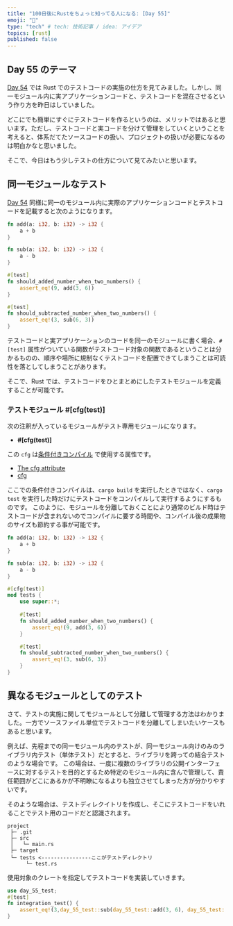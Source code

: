 ```yaml
---
title: "100日後にRustをちょっと知ってる人になる: [Day 55]"
emoji: "🦀"
type: "tech" # tech: 技術記事 / idea: アイデア
topics: [rust]
published: false
---
```

## Day 55 のテーマ

[Day 54](https://zenn.dev/shinyay/articles/hello-rust-day054) では Rust でのテストコードの実施の仕方を見てみました。しかし、同一モジュール内に実アプリケーションコードと、テストコードを混在させるという作り方を昨日はしていました。

どこにでも簡単にすぐにテストコードを作るというのは、メリットではあると思います。ただし、テストコードと実コードを分けて管理をしていくということを考えると、体系だてたソースコードの扱い、プロジェクトの扱いが必要になるのは明白かなと思いました。

そこで、今日はもう少しテストの仕方について見てみたいと思います。

## 同一モジュールなテスト

[Day 54](https://zenn.dev/shinyay/articles/hello-rust-day054) 同様に同一のモジュール内に実際のアプリケーションコードとテストコードを記載すると次のようになります。

```rust
fn add(a: i32, b: i32) -> i32 {
    a + b
}

fn sub(a: i32, b: i32) -> i32 {
    a - b
}

#[test]
fn should_added_number_when_two_numbers() {
    assert_eq!(9, add(3, 6))
}

#[test]
fn should_subtracted_number_when_two_numbers() {
    assert_eq!(3, sub(6, 3))
}
```

テストコードと実アプリケーションのコードを同一のモジュールに書く場合、`#[test]` 属性がついている関数がテストコード対象の関数であるということは分かるものの、順序や場所に規制なくテストコードを配置できてしまうことは可読性を落としてしまうことがあります。

そこで、Rust では、テストコードをひとまとめにしたテストモジュールを定義することが可能です。

### テストモジュール #[cfg(test)]

次の注釈が入っているモジュールがテスト専用モジュールになります。

- **#[cfg(test)]**

この `cfg` は[条件付きコンパイル](https://doc.rust-lang.org/reference/conditional-compilation.html#conditional-compilation) で使用する属性です。

- [The cfg attribute](https://doc.rust-lang.org/reference/conditional-compilation.html#the-cfg-attribute)
- [cfg](https://doc.rust-lang.org/rust-by-example/attribute/cfg.html)

ここでの条件付きコンパイルは、`cargo build` を実行したときではなく、`cargo test` を実行した時だけにテストコードをコンパイルして実行するようにするものです。
このように、モジュールを分離しておくことにより通常のビルド時はテストコードが含まれないのでコンパイルに要する時間や、コンパイル後の成果物のサイズも節約する事が可能です。

```rust
fn add(a: i32, b: i32) -> i32 {
    a + b
}

fn sub(a: i32, b: i32) -> i32 {
    a - b
}

#[cfg(test)]
mod tests {
    use super::*;
    
    #[test]
    fn should_added_number_when_two_numbers() {
        assert_eq!(9, add(3, 6))
    }

    #[test]
    fn should_subtracted_number_when_two_numbers() {
        assert_eq!(3, sub(6, 3))
    }
}
```

## 異なるモジュールとしてのテスト

さて、テストの実施に関してモジュールとして分離して管理する方法はわかりました。一方でソースファイル単位でテストコードを分離してしまいたいケースもあると思います。

例えば、先程までの同一モジュール内のテストが、同一モジュール向けのみのライブラリ内テスト（単体テスト）だとすると、ライブラリを跨っての結合テストのような場合です。
この場合は、一度に複数のライブラリの公開インターフェースに対するテストを目的とするため特定のモジュール内に含んで管理して、責任範囲がどこにあるかが不明瞭になるよりも独立させてしまった方が分かりやすいです。

そのような場合は、テストディレクイトリを作成し、そこにテストコードをいれることでテスト用のコードだと認識されます。

```shell
project
 ├─ .git
 ├─ src
 │   └─ main.rs
 ├─ target
 └─ tests <----------------ここがテストディレクトリ
      └─ test.rs
```

使用対象のクレートを指定してテストコードを実装していきます。

```rust
use day_55_test;
#[test]
fn integration_test() {
    assert_eq!(3,day_55_test::sub(day_55_test::add(3, 6), day_55_test::add(2, 4)));
}
```
